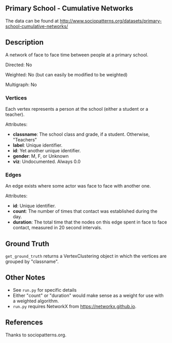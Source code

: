 ## Primary School - Cumulative Networks

The data can be found at <http://www.sociopatterns.org/datasets/primary-school-cumulative-networks/>

## Description
A network of face to face time between people at a primary school.

Directed: No

Weighted: No (but can easily be modified to be weighted)

Multigraph: No

### Vertices 
Each vertex represents a person at the school (either a student or a teacher).

Attributes:
* **classname**: The school class and grade, if a student. Otherwise, "Teachers"
* **label**: Unique identifier.
* **id**: Yet another unique identifier.
* **gender**: M, F, or Unknown
* **viz**: Undocumented. Always 0.0

### Edges
An edge exists where some actor was face to face with another one. 

Attributes:
* **id**: Unique identifier. 
* **count**: The number of times that contact was established during the day.
* **duration**: The total time that the nodes on this edge spent in face to face contact, measured in 20 second intervals.

## Ground Truth
`get_ground_truth` returns a VertexClustering object in which the vertices are grouped by "classname".

## Other Notes
* See `run.py` for specific details
* Either "count" or "duration" would make sense as a weight for use with a weighted algorithm.
* `run.py` requires NetworkX from <https://networkx.github.io>.

## References

Thanks to sociopatterns.org. 
